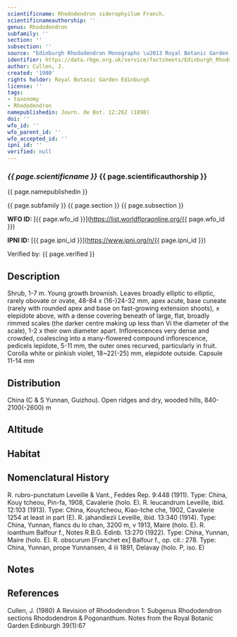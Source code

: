```yaml
---
scientificname: Rhododendron siderophyilum Franch.
scientificnameauthorship: ''
genus: Rhododendron
subfamily: ''
section: ''
subsection: ''
source: "Edinburgh Rhododendron Monographs \u2013 Royal Botanic Garden Edinburgh"
identifier: https://data.rbge.org.uk/service/factsheets/Edinburgh_Rhododendron_Monographs.xhtml
author: Cullen, J.
created: '1980'
rights holder: Royal Botanic Garden Edinburgh
license: ''
tags:
- taxonomy
- Rhododendron
namepublishedin: Journ. de Bot. 12:262 (1898)
doi: ''
wfo_id: ''
wfo_parent_id: ''
wfo_accepted_id: ''
ipni_id: ''
verified: null
---
```

### _{{ page.scientificname }}_ {{ page.scientificauthorship }}
 {{ page.namepublishedin }}

{{ page.subfamily }} {{ page.section }} {{ page.subsection }}

**WFO ID:** [{{ page.wfo_id }}](https://list.worldfloraonline.org/{{ page.wfo_id }})

**IPNI ID:** [{{ page.ipni_id }}](https://www.ipni.org/n/{{ page.ipni_id }})

Verified by: {{ page.verified }}



## Description
Shrub, 1-7 m. Young growth brownish. Leaves broadly elliptic to elliptic, rarely obovate or ovate, 48-84 x (16-)24-32 mm, apex acute, base cuneate (rarely with rounded apex and base on fast-growing extension shoots), ± elepidote above, with a dense covering beneath of large, flat, broadly rimmed scales (the darker centre making up less than Vi the diameter of the scale), 1-2 x their own diameter apart. Inflorescences very dense and crowded, coalescing into a many-flowered compound inflorescence, pedicels lepidote, 5-11 mm, the outer ones recurved, particularly in fruit. Corolla white or pinkish violet, 18~22(-25) mm, elepidote outside. Capsule 11-14 mm

## Distribution
China (C & S Yunnan, Guizhou). Open ridges and dry, wooded hills, 840-2100(-2600) m

## Altitude


## Habitat


## Nomenclatural History
R. rubro-punctatum Leveille & Vant., Feddes Rep. 9:448 (1911). Type: China, Kouy tcheou, Pin-fa, 1908, Cavalerie (holo. E). R. leucandrum Leveille, ibid. 12:103 (1913). Type: China, Kouytcheou, Kiao-tche che, 1902, Cavalerie 1254 at least in part (E). R. jahandiezii Leveille, ibid. 13:340 (1914). Type: China, Yunnan, flancs du lo chan, 3200 m, v 1913, Maire (holo. E). R. ioanthum Balfour f., Notes R.B.G. Edinb. 13:270 (1922). Type: China, Yunnan, Maire (holo. E). R. obscurum [Franchet ex] Balfour f., op. cit.: 278. Type: China, Yunnan, prope Yunnansen, 4 iii 1891, Delavay (holo. P, iso. E)
                       
## Notes


## References

Cullen, J. (1980) A Revision of Rhododendron 1: Subgenus Rhododendron sections Rhododendron & Pogonanthum. Notes from the Royal Botanic Garden Edinburgh 39(1):67
